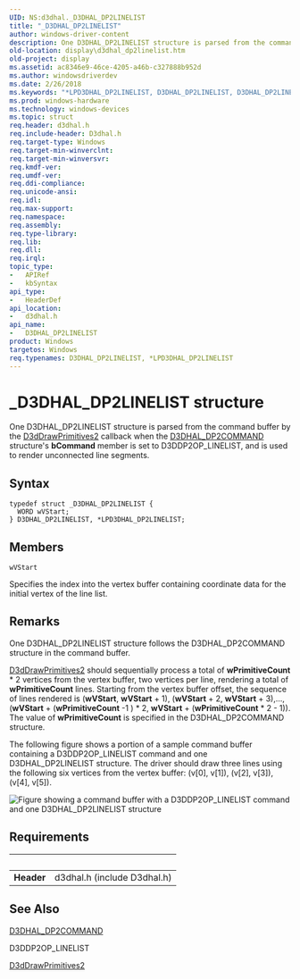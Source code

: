 ```yaml
---
UID: NS:d3dhal._D3DHAL_DP2LINELIST
title: "_D3DHAL_DP2LINELIST"
author: windows-driver-content
description: One D3DHAL_DP2LINELIST structure is parsed from the command buffer by the D3dDrawPrimitives2 callback when the D3DHAL_DP2COMMAND structure's bCommand member is set to D3DDP2OP_LINELIST, and is used to render unconnected line segments.
old-location: display\d3dhal_dp2linelist.htm
old-project: display
ms.assetid: ac8346e9-46ce-4205-a46b-c327888b952d
ms.author: windowsdriverdev
ms.date: 2/26/2018
ms.keywords: "*LPD3DHAL_DP2LINELIST, D3DHAL_DP2LINELIST, D3DHAL_DP2LINELIST structure [Display Devices], LPD3DHAL_DP2LINELIST, LPD3DHAL_DP2LINELIST structure pointer [Display Devices], _D3DHAL_DP2LINELIST, d3dhal/D3DHAL_DP2LINELIST, d3dhal/LPD3DHAL_DP2LINELIST, d3dstrct_e2e04b99-c6fc-4ee3-bcaf-4794814848a0.xml, display.d3dhal_dp2linelist"
ms.prod: windows-hardware
ms.technology: windows-devices
ms.topic: struct
req.header: d3dhal.h
req.include-header: D3dhal.h
req.target-type: Windows
req.target-min-winverclnt: 
req.target-min-winversvr: 
req.kmdf-ver: 
req.umdf-ver: 
req.ddi-compliance: 
req.unicode-ansi: 
req.idl: 
req.max-support: 
req.namespace: 
req.assembly: 
req.type-library: 
req.lib: 
req.dll: 
req.irql: 
topic_type:
-	APIRef
-	kbSyntax
api_type:
-	HeaderDef
api_location:
-	d3dhal.h
api_name:
-	D3DHAL_DP2LINELIST
product: Windows
targetos: Windows
req.typenames: D3DHAL_DP2LINELIST, *LPD3DHAL_DP2LINELIST
---
```


# _D3DHAL_DP2LINELIST structure
One D3DHAL_DP2LINELIST structure is parsed from the command buffer by the <a href="..\d3dhal\nc-d3dhal-lpd3dhal_drawprimitives2cb.md">D3dDrawPrimitives2</a> callback when the <a href="..\d3dhal\ns-d3dhal-_d3dhal_dp2command.md">D3DHAL_DP2COMMAND</a> structure's <b>bCommand</b> member is set to D3DDP2OP_LINELIST, and is used to render unconnected line segments.

## Syntax
````
typedef struct _D3DHAL_DP2LINELIST {
  WORD wVStart;
} D3DHAL_DP2LINELIST, *LPD3DHAL_DP2LINELIST;
````

## Members


`wVStart`

Specifies the index into the vertex buffer containing coordinate data for the initial vertex of the line list.

## Remarks
One D3DHAL_DP2LINELIST structure follows the D3DHAL_DP2COMMAND structure in the command buffer.


<a href="..\d3dhal\nc-d3dhal-lpd3dhal_drawprimitives2cb.md">D3dDrawPrimitives2</a> should sequentially process a total of <b>wPrimitiveCount</b> * 2 vertices from the vertex buffer, two vertices per line, rendering a total of <b>wPrimitiveCount</b> lines. Starting from the vertex buffer offset, the sequence of lines rendered is (<b>wVStart</b>, <b>wVStart</b> + 1), (<b>wVStart</b> + 2, <b>wVStart</b> + 3),..., (<b>wVStart</b> + (<b>wPrimitiveCount</b> -1 ) * 2, <b>wVStart</b> + (<b>wPrimitiveCount</b> * 2 - 1)). The value of <b>wPrimitiveCount</b> is specified in the D3DHAL_DP2COMMAND structure.

The following figure shows a portion of a sample command buffer containing a D3DDP2OP_LINELIST command and one D3DHAL_DP2LINELIST structure. The driver should draw three lines using the following six vertices from the vertex buffer: (v[0], v[1]), (v[2], v[3]), (v[4], v[5]).

<img alt="Figure showing a command buffer with a D3DDP2OP_LINELIST command and one D3DHAL_DP2LINELIST structure" src="images/dp2lnlst.png"/>

## Requirements
| &nbsp; | &nbsp; |
| ---- |:---- |
| **Header** | d3dhal.h (include D3dhal.h) |

## See Also

<a href="..\d3dhal\ns-d3dhal-_d3dhal_dp2command.md">D3DHAL_DP2COMMAND</a>



D3DDP2OP_LINELIST



<a href="..\d3dhal\nc-d3dhal-lpd3dhal_drawprimitives2cb.md">D3dDrawPrimitives2</a>